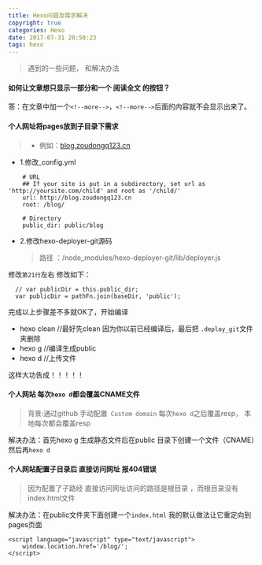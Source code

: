 ```yaml
---
title: Hexo问题及需求解决
copyright: true
categories: Hexo
date: 2017-07-31 20:50:23
tags: hexo
---
```

> 遇到的一些问题， 和解决办法

<!-- more -->

#### 如何让文章想只显示一部分和一个 阅读全文 的按钮？ 
答：在文章中加一个` <!--more--> `，` <!--more--> `后面的内容就不会显示出来了。
#### 个人网址将pages放到子目录下需求
 > * 例如：[blog.zoudongq123.cn](blog.zoudongq123.cn)

- 1.修改_config.yml

```
    # URL
    ## If your site is put in a subdirectory, set url as 'http://yoursite.com/child' and root as '/child/'
    url: http://blog.zoudongq123.cn
    root: /blog/

    # Directory
    public_dir: public/blog
```

- 2.修改hexo-deployer-git源码
   > 路径 ：/node_modules/hexo-deployer-git/lib/deployer.js

修改` 第21行 `左右 修改如下：
```
  // var publicDir = this.public_dir;
  var publicDir = pathFn.join(baseDir, 'public');
```

完成以上步骤差不多就OK了，开始编译
 + hexo clean   //最好先clean 因为你以前已经编译后，最后把 ` .deploy_git `文件夹删除
 + hexo g  //编译生成public 
 + hexo d  //上传文件

这样大功告成！！！！！

#### 个人网站 **每次` hexo d `都会覆盖CNAME文件** 
  >背景:通过github 手动配置` Custom domain` 每次` hexo d `之后覆盖resp， 本地每次都会覆盖resp

解决办法：首先hexo g 生成静态文件后在public 目录下创建一个文件（CNAME）然后再` hexo d ` 


#### 个人网站配置子目录后 直接访问网址 报404错误
  >因为配置了子路经  直接访问网址访问的路径是根目录 ，而根目录没有index.html文件

解决办法：在public文件夹下面创建一个` index.html ` 我的默认做法让它重定向到pages页面
```
<script language="javascript" type="text/javascript"> 
    window.location.href='/blog/';
</script>
```

